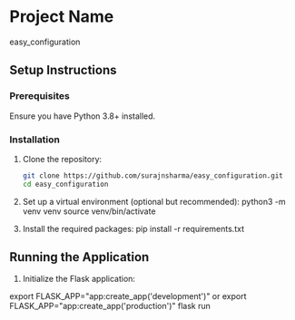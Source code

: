 # Project Name
easy_configuration

## Setup Instructions

### Prerequisites
Ensure you have Python 3.8+ installed.

### Installation

1. Clone the repository:

   ```bash
   git clone https://github.com/surajnsharma/easy_configuration.git
   cd easy_configuration

2. Set up a virtual environment (optional but recommended):
python3 -m venv venv
source venv/bin/activate

3. Install the required packages:
pip install -r requirements.txt

## Running the Application
1. Initialize the Flask application:

export FLASK_APP="app:create_app('development')" or export FLASK_APP="app:create_app('production')"
flask run

